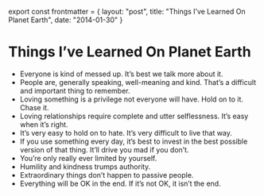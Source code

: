 export const frontmatter = {
layout: "post",
title: "Things I’ve Learned On Planet Earth",
date: "2014-01-30"
}

# Things I’ve Learned On Planet Earth

- Everyone is kind of messed up. It’s best we talk more about it.
- People are, generally speaking, well-meaning and kind. That’s a difficult and important thing to remember.
- Loving something is a privilege not everyone will have. Hold on to it. Chase it.
- Loving relationships require complete and utter selflessness. It’s easy when it’s right.
- It’s very easy to hold on to hate. It’s very difficult to live that way.
- If you use something every day, it’s best to invest in the best possible version of that thing. It’ll drive you mad if you don’t.
- You’re only really ever limited by yourself.
- Humility and kindness trumps authority.
- Extraordinary things don’t happen to passive people.
- Everything will be OK in the end. If it’s not OK, it isn’t the end.

